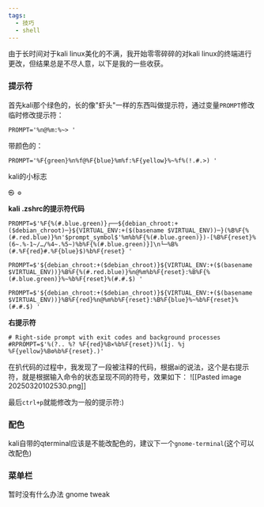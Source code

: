 ```yaml
---
tags:
  - 技巧
  - shell
---
```

由于长时间对于kali linux美化的不满，我开始零零碎碎的对kali linux的终端进行更改，但结果总是不尽人意，以下是我的一些收获。

### 提示符
首先kali那个绿色的，长的像"虾头"一样的东西叫做提示符，通过变量`PROMPT`修改
临时修改提示符：
```
PROMPT='%n@%m:%~> '
```
带颜色的：
```
PROMPT='%F{green}%n%f@%F{blue}%m%f:%F{yellow}%~%f%(!.#.>) '
```
kali的小标志
```
㉿ ⚙
```

**kali .zshrc的提示符代码**

```
PROMPT=$'%F{%(#.blue.green)}┌──${debian_chroot:+($debian_chroot)─}${VIRTUAL_ENV:+($(basename $VIRTUAL_ENV))─}(%B%F{%(#.red.blue)}%n'$prompt_symbol$'%m%b%F{%(#.blue.green)})-[%B%F{reset}%(6~.%-1~/…/%4~.%5~)%b%F{%(#.blue.green)}]\n└─%B%(#.%F{red}#.%F{blue}$)%b%F{reset} '

```

```
PROMPT=$'${debian_chroot:+($debian_chroot)}${VIRTUAL_ENV:+($(basename $VIRTUAL_ENV))}%B%F{%(#.red.blue)}%n@%m%b%F{reset}:%B%F{%(#.blue.green)}%~%b%F{reset}%(#.#.$) ' 
```

```
PROMPT=$'${debian_chroot:+($debian_chroot)}${VIRTUAL_ENV:+($(basename $VIRTUAL_ENV))}%B%F{red}%n@%m%b%F{reset}:%B%F{blue}%~%b%F{reset}%(#.#.$) '
```

**右提示符**
```
# Right-side prompt with exit codes and background processes                       #RPROMPT=$'%(?.. %? %F{red}%B⨯%b%F{reset})%(1j. %j %F{yellow}%B⚙%b%F{reset}.)'
```
在扒代码的过程中，我发现了一段被注释的代码，根据ai的说法，这个是右提示符，就是根据输入命令的状态呈现不同的符号，效果如下：
![[Pasted image 20250320102530.png]]

最后`ctrl+p`就能修改为一般的提示符:)
### 配色
kali自带的qterminal应该是不能改配色的，建议下一个`gnome-terminal`(这个可以改配色)


### 菜单栏
暂时没有什么办法
gnome tweak


